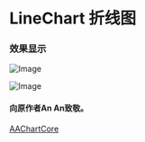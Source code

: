 # LineChart 折线图

### 效果显示

![Image](https://www.mdeditor.com/images/logos/markdown.png)

![Image](https://www.mdeditor.com/images/logos/markdown.png)

#### 向原作者An An致敬。

[AAChartCore](https://github.com/AAChartModel/AAChartCore)

